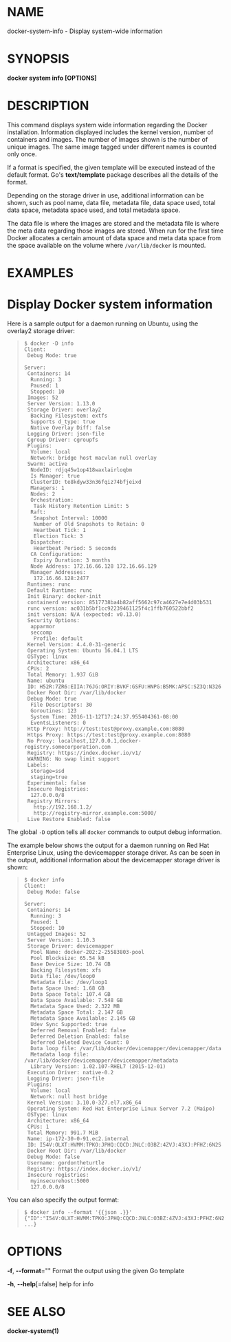# NAME

docker-system-info - Display system-wide information

# SYNOPSIS

**docker system info \[OPTIONS\]**

# DESCRIPTION

This command displays system wide information regarding the Docker installation. Information displayed includes the kernel version, number of containers and images. The number of images shown is the number of unique images. The same image tagged under different names is counted only once.

If a format is specified, the given template will be executed instead of the default format. Go's **text/template** package describes all the details of the format.

Depending on the storage driver in use, additional information can be shown, such as pool name, data file, metadata file, data space used, total data space, metadata space used, and total metadata space.

The data file is where the images are stored and the metadata file is where the meta data regarding those images are stored. When run for the first time Docker allocates a certain amount of data space and meta data space from the space available on the volume where `/var/lib/docker` is mounted.

# EXAMPLES

# Display Docker system information

Here is a sample output for a daemon running on Ubuntu, using the overlay2 storage driver:

>     $ docker -D info
>     Client:
>      Debug Mode: true
>
>     Server:
>      Containers: 14
>       Running: 3
>       Paused: 1
>       Stopped: 10
>      Images: 52
>      Server Version: 1.13.0
>      Storage Driver: overlay2
>       Backing Filesystem: extfs
>       Supports d_type: true
>       Native Overlay Diff: false
>      Logging Driver: json-file
>      Cgroup Driver: cgroupfs
>      Plugins:
>       Volume: local
>       Network: bridge host macvlan null overlay
>      Swarm: active
>       NodeID: rdjq45w1op418waxlairloqbm
>       Is Manager: true
>       ClusterID: te8kdyw33n36fqiz74bfjeixd
>       Managers: 1
>       Nodes: 2
>       Orchestration:
>        Task History Retention Limit: 5
>       Raft:
>        Snapshot Interval: 10000
>        Number of Old Snapshots to Retain: 0
>        Heartbeat Tick: 1
>        Election Tick: 3
>       Dispatcher:
>        Heartbeat Period: 5 seconds
>       CA Configuration:
>        Expiry Duration: 3 months
>       Node Address: 172.16.66.128 172.16.66.129
>       Manager Addresses:
>        172.16.66.128:2477
>      Runtimes: runc
>      Default Runtime: runc
>      Init Binary: docker-init
>      containerd version: 8517738ba4b82aff5662c97ca4627e7e4d03b531
>      runc version: ac031b5bf1cc92239461125f4c1ffb760522bbf2
>      init version: N/A (expected: v0.13.0)
>      Security Options:
>       apparmor
>       seccomp
>        Profile: default
>      Kernel Version: 4.4.0-31-generic
>      Operating System: Ubuntu 16.04.1 LTS
>      OSType: linux
>      Architecture: x86_64
>      CPUs: 2
>      Total Memory: 1.937 GiB
>      Name: ubuntu
>      ID: H52R:7ZR6:EIIA:76JG:ORIY:BVKF:GSFU:HNPG:B5MK:APSC:SZ3Q:N326
>      Docker Root Dir: /var/lib/docker
>      Debug Mode: true
>       File Descriptors: 30
>       Goroutines: 123
>       System Time: 2016-11-12T17:24:37.955404361-08:00
>       EventsListeners: 0
>      Http Proxy: http://test:test@proxy.example.com:8080
>      Https Proxy: https://test:test@proxy.example.com:8080
>      No Proxy: localhost,127.0.0.1,docker-registry.somecorporation.com
>      Registry: https://index.docker.io/v1/
>      WARNING: No swap limit support
>      Labels:
>       storage=ssd
>       staging=true
>      Experimental: false
>      Insecure Registries:
>       127.0.0.0/8
>      Registry Mirrors:
>        http://192.168.1.2/
>        http://registry-mirror.example.com:5000/
>      Live Restore Enabled: false

The global `-D` option tells all `docker` commands to output debug information.

The example below shows the output for a daemon running on Red Hat Enterprise Linux, using the devicemapper storage driver. As can be seen in the output, additional information about the devicemapper storage driver is shown:

>     $ docker info
>     Client:
>      Debug Mode: false
>
>     Server:
>      Containers: 14
>       Running: 3
>       Paused: 1
>       Stopped: 10
>      Untagged Images: 52
>      Server Version: 1.10.3
>      Storage Driver: devicemapper
>       Pool Name: docker-202:2-25583803-pool
>       Pool Blocksize: 65.54 kB
>       Base Device Size: 10.74 GB
>       Backing Filesystem: xfs
>       Data file: /dev/loop0
>       Metadata file: /dev/loop1
>       Data Space Used: 1.68 GB
>       Data Space Total: 107.4 GB
>       Data Space Available: 7.548 GB
>       Metadata Space Used: 2.322 MB
>       Metadata Space Total: 2.147 GB
>       Metadata Space Available: 2.145 GB
>       Udev Sync Supported: true
>       Deferred Removal Enabled: false
>       Deferred Deletion Enabled: false
>       Deferred Deleted Device Count: 0
>       Data loop file: /var/lib/docker/devicemapper/devicemapper/data
>       Metadata loop file: /var/lib/docker/devicemapper/devicemapper/metadata
>       Library Version: 1.02.107-RHEL7 (2015-12-01)
>      Execution Driver: native-0.2
>      Logging Driver: json-file
>      Plugins:
>       Volume: local
>       Network: null host bridge
>      Kernel Version: 3.10.0-327.el7.x86_64
>      Operating System: Red Hat Enterprise Linux Server 7.2 (Maipo)
>      OSType: linux
>      Architecture: x86_64
>      CPUs: 1
>      Total Memory: 991.7 MiB
>      Name: ip-172-30-0-91.ec2.internal
>      ID: I54V:OLXT:HVMM:TPKO:JPHQ:CQCD:JNLC:O3BZ:4ZVJ:43XJ:PFHZ:6N2S
>      Docker Root Dir: /var/lib/docker
>      Debug Mode: false
>      Username: gordontheturtle
>      Registry: https://index.docker.io/v1/
>      Insecure registries:
>       myinsecurehost:5000
>       127.0.0.0/8

You can also specify the output format:

>     $ docker info --format '{{json .}}'
>     {"ID":"I54V:OLXT:HVMM:TPKO:JPHQ:CQCD:JNLC:O3BZ:4ZVJ:43XJ:PFHZ:6N2S","Containers":14, ...}

# OPTIONS

**-f**, **--format**="" Format the output using the given Go template

**-h**, **--help**\[=false\] help for info

# SEE ALSO

**docker-system(1)**
